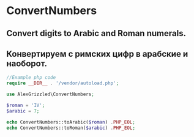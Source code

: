 # ConvertNumbers
## Convert digits to Arabic and Roman numerals.
## Конвертируем с римских цифр в арабские и наоборот.

```php
//Example php code
require __DIR__ . '/vendor/autoload.php';

use AlexGrizzled\ConvertNumbers;

$roman = 'IV';
$arabic = 7;

echo ConvertNumbers::toArabic($roman) .PHP_EOL;
echo ConvertNumbers::toRoman($arabic) .PHP_EOL;
```